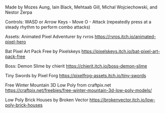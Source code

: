 Made by Mozes Aung, Iain Black, Mehtaab Gill, Michal Wojciechowski, and Nestor Zerpa

Controls: 
WASD or Arrow Keys - Move
O - Attack (repeatedly press at a steady rhythm to perform combo attacks)

Assets:
Animated Pixel Adventurer by rvros
https://rvros.itch.io/animated-pixel-hero

Bat Pixel Art Pack Free by Pixelskeys
https://pixelskeys.itch.io/bat-pixel-art-pack-free

Boss: Demon Slime by chierit
https://chierit.itch.io/boss-demon-slime

Tiny Swords by Pixel Forg
https://pixelfrog-assets.itch.io/tiny-swords

Free Winter Mountain 3D Low Poly from craftpix.net
https://craftpix.net/freebies/free-winter-mountain-3d-low-poly-models/

Low Poly Brick Houses by Broken Vector
https://brokenvector.itch.io/low-poly-brick-houses
